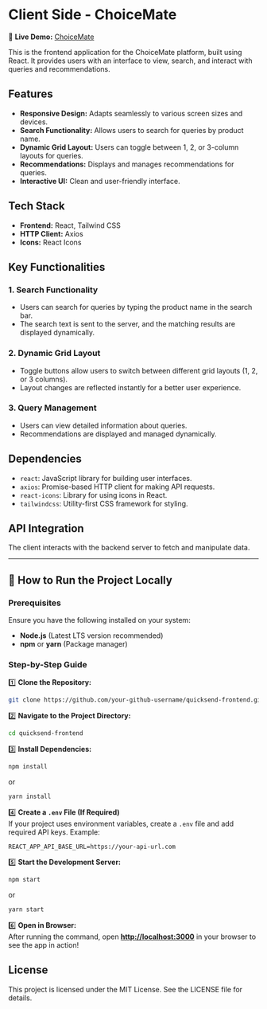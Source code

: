 # Client Side - ChoiceMate

🔗 **Live Demo:** [ChoiceMate](https://choice-mate.web.app/)  

This is the frontend application for the ChoiceMate platform, built using React. It provides users with an interface to view, search, and interact with queries and recommendations.

## Features

- **Responsive Design:** Adapts seamlessly to various screen sizes and devices.
- **Search Functionality:** Allows users to search for queries by product name.
- **Dynamic Grid Layout:** Users can toggle between 1, 2, or 3-column layouts for queries.
- **Recommendations:** Displays and manages recommendations for queries.
- **Interactive UI:** Clean and user-friendly interface.

## Tech Stack

- **Frontend:** React, Tailwind CSS
- **HTTP Client:** Axios
- **Icons:** React Icons


## Key Functionalities

### 1. **Search Functionality**

- Users can search for queries by typing the product name in the search bar.
- The search text is sent to the server, and the matching results are displayed dynamically.

### 2. **Dynamic Grid Layout**

- Toggle buttons allow users to switch between different grid layouts (1, 2, or 3 columns).
- Layout changes are reflected instantly for a better user experience.

### 3. **Query Management**

- Users can view detailed information about queries.
- Recommendations are displayed and managed dynamically.

## Dependencies

- `react`: JavaScript library for building user interfaces.
- `axios`: Promise-based HTTP client for making API requests.
- `react-icons`: Library for using icons in React.
- `tailwindcss`: Utility-first CSS framework for styling.

## API Integration

The client interacts with the backend server to fetch and manipulate data.

---

## **🚀 How to Run the Project Locally**  

### **Prerequisites**  
Ensure you have the following installed on your system:  
- **Node.js** (Latest LTS version recommended)  
- **npm** or **yarn** (Package manager)  

### **Step-by-Step Guide**  

1️⃣ **Clone the Repository:**  
```sh
git clone https://github.com/your-github-username/quicksend-frontend.git
```
2️⃣ **Navigate to the Project Directory:**  
```sh
cd quicksend-frontend
```
3️⃣ **Install Dependencies:**  
```sh
npm install
```
or  
```sh
yarn install
```
4️⃣ **Create a `.env` File (If Required)**  
If your project uses environment variables, create a `.env` file and add required API keys. Example:  
```env
REACT_APP_API_BASE_URL=https://your-api-url.com
```
5️⃣ **Start the Development Server:**  
```sh
npm start
```
or  
```sh
yarn start
```
6️⃣ **Open in Browser:**  
After running the command, open **[http://localhost:3000](http://localhost:3000)** in your browser to see the app in action!  


## License

This project is licensed under the MIT License. See the LICENSE file for details.
